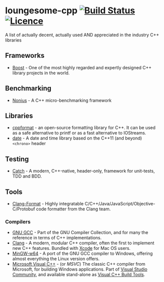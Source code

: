 # loungesome-cpp [![Build Status](https://travis-ci.org/LoungeCPP/loungesome-cpp.svg?branch=master)](https://travis-ci.org/LoungeCPP/loungesome-cpp) [![Licence](https://img.shields.io/badge/license-CC0-blue.svg?style=flat)](LICENSE)
A list of actually decent, actually used AND appreciated in the industry C++ libraries

## Frameworks
* [Boost](http://www.boost.org/) - One of the most highly regarded and expertly designed C++ library projects in the world.

## Benchmarking
* [Nonius](https://nonius.io/) - A C++ micro-benchmarking framework

## Libraries
* [cppformat](https://cppformat.github.io/latest/index.html) - an open-source formatting library for C++. It can be used as a safe alternative to printf or as a fast alternative to IOStreams.
* [date](https://github.com/HowardHinnant/date) - A date and time library based on the C++11 (and beyond) `<chrono>` header 

## Testing
* [Catch](https://github.com/philsquared/Catch) - A modern, C++-native, header-only, framework for unit-tests, TDD and BDD.

## Tools
* [Clang-Format](http://clang.llvm.org/docs/ClangFormat.html) - Highly integratable C/C++/Java/JavaScript/Objective-C/Protobuf code formatter from the Clang team.

### Compilers
* [GNU GCC](https://gcc.gnu.org) - Part of the GNU Compiler Collection, and for many the reference in terms of C++ implementations.
* [Clang](http://clang.llvm.org/) - A modern, modular C++ compiler, often the first to implement new C++ features. Bundled with [Xcode](https://developer.apple.com/xcode/) for Mac OS users.
* [MinGW-w64](http://mingw-w64.org/doku.php) - A port of the GNU GCC compiler to Windows, offering almost everything the Linux version offers.
* [Microsoft Visual C++](https://en.wikipedia.org/wiki/Visual_C%2B%2B) - (or *MSVC*) The classic C++ compiler from Microsoft, for building Windows applications. Part of [Visual Studio Community](https://www.visualstudio.com/en-us/products/visual-studio-community-vs.aspx), and available stand-alone as [Visual C++ Build Tools](http://blogs.msdn.com/b/vcblog/archive/2015/11/02/announcing-visual-c-build-tools-2015-standalone-c-tools-for-build-environments.aspx).
